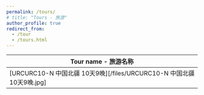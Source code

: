 ```yaml
---
permalink: /tours/
# title: "Tours - 旅游"
author_profile: true
redirect_from: 
  - /tour
  - /tours.html
---
```


<!-- Coming soon - 即将来临 -->

| Tour name - 旅游名称                                                   |
| --------------------------------------------------------------------- |
| [URCURC10-N  中国北疆 10天9晚][/files/URCURC10-N  中国北疆 10天9晚.jpg] |
